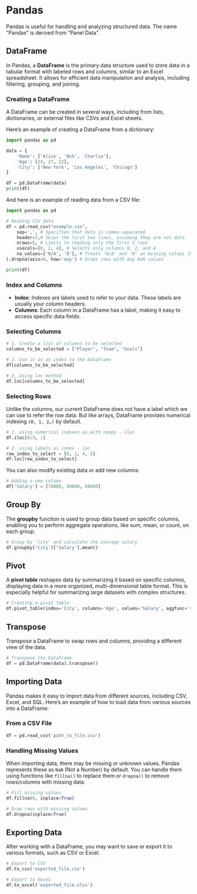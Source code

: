 # Pandas

Pandas is useful for handling and analyzing structured data. The name “Pandas” is derived from “Panel Data".

## DataFrame

In Pandas, a **DataFrame** is the primary data structure used to store data in a tabular format with labeled rows and columns, similar to an Excel spreadsheet. It allows for efficient data manipulation and analysis, including filtering, grouping, and joining.

### Creating a DataFrame

A DataFrame can be created in several ways, including from lists, dictionaries, or external files like CSVs and Excel sheets. 

Here’s an example of creating a DataFrame from a dictionary:

```python
import pandas as pd

data = {
    'Name': ['Alice', 'Bob', 'Charlie'],
    'Age': [24, 27, 22],
    'City': ['New York', 'Los Angeles', 'Chicago']
}

df = pd.DataFrame(data)
print(df)
```
And here is an example of reading data from a CSV file:

```python
import pandas as pd

# Reading CSV data 
df = pd.read_csv("example.csv",
    sep=',', # Specifies that data is comma-separated
    header=2,# Skips the first two lines, assuming they are not data
    nrows=5, # Limits to reading only the first 5 rows
    usecols=[0, 2, 4], # Selects only columns 0, 2, and 4
    na_values=['N/A', '0'], # Treats 'N/A' and '0' as missing values (NaN)
).dropna(axis=0, how='any') # Drops rows with any NaN values

print(df)
```

### Index and Columns

- **Index**: Indexes are labels used to refer to your data. These labels are usually your column headers.
- **Columns**: Each column in a DataFrame has a label, making it easy to access specific data fields.


### Selecting Columns

```py
# 1. Create a list of columns to be selected
columns_to_be_selected = ["Player", "Team", "Goals"]

# 2. Use it as an index to the DataFrame
df[columns_to_be_selected]

# 3. Using loc method
df.loc[columns_to_be_selected]
```
### Selecting Rows

Unlike the columns, our current DataFrame does not have a label which we can use to refer the row data. But like arrays, DataFrame provides numerical indexing `(0, 1, 2…)` by default.

```py
# 1. using numerical indexes as with numpy - iloc
df.iloc[0:3, :]

# 2. using labels as index - loc
row_index_to_select = [0, 1, 4, 5]
df.loc[row_index_to_select]
```

You can also modify existing data or add new columns:

```python
# Adding a new column
df['Salary'] = [70000, 80000, 60000]
```

## Group By

The **groupby** function is used to group data based on specific columns, enabling you to perform aggregate operations, like sum, mean, or count, on each group.

```python
# Group by 'City' and calculate the average salary
df.groupby('City')['Salary'].mean()
```

## Pivot

A **pivot table** reshapes data by summarizing it based on specific columns, displaying data in a more organized, multi-dimensional table format. This is especially helpful for summarizing large datasets with complex structures.

```python
# Creating a pivot table
df.pivot_table(index='City', columns='Age', values='Salary', aggfunc='sum')
```

## Transpose

Transpose a DataFrame to swap rows and columns, providing a different view of the data. 

```python
# Transpose the DataFrame
df = pd.DataFrame(data).transpose()
```

## Importing Data

Pandas makes it easy to import data from different sources, including CSV, Excel, and SQL. Here’s an example of how to load data from various sources into a DataFrame:

### From a CSV File

```python
df = pd.read_csv('path_to_file.csv')
```

### Handling Missing Values

When importing data, there may be missing or unknown values. Pandas represents these as `NaN` (Not a Number) by default. You can handle them using functions like `fillna()` to replace them or `dropna()` to remove rows/columns with missing data.

```python
# Fill missing values
df.fillna(0, inplace=True)

# Drop rows with missing values
df.dropna(inplace=True)
```

## Exporting Data

After working with a DataFrame, you may want to save or export it to various formats, such as CSV or Excel.

```python
# Export to CSV
df.to_csv('exported_file.csv')

# Export to Excel
df.to_excel('exported_file.xlsx')
```



